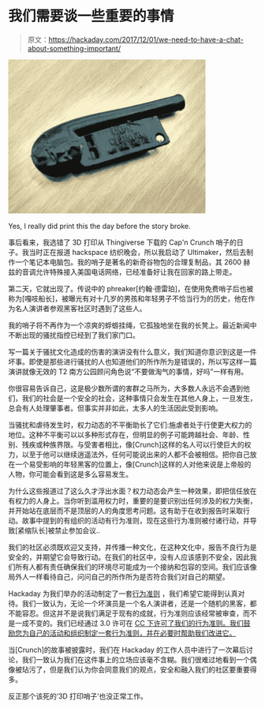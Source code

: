 # 我们需要谈一些重要的事情

> 原文：<https://hackaday.com/2017/12/01/we-need-to-have-a-chat-about-something-important/>

[![Yes, I really did print this the day before the story broke.](img/13378d03a8567dbd0dd34c5765e0b2d6.png)](https://hackaday.com/wp-content/uploads/2017/11/3d-printed-whistle.jpg)

Yes, I really did print this the day before the story broke.

事后看来，我选错了 3D 打印从 Thingiverse 下载的 Cap'n Crunch 哨子的日子。我当时正在报道 hackspace 纺织晚会，所以我启动了 Ultimaker，然后去制作一个笔记本电脑包。我的哨子是著名的新奇谷物包的合理复制品，其 2600 赫兹的音调允许特殊接入美国电话网络，已经准备好让我在回家的路上带走。

第二天，它就出现了。传说中的 phreaker[约翰·德雷珀]，在使用免费哨子后也被称为[嘎吱船长]，被曝光有对十几岁的男孩和年轻男子不恰当行为的历史，他在作为名人演讲者参观黑客社区时遇到了这些人。

我的哨子将不再作为一个凉爽的蜉蝣挂绳，它孤独地坐在我的长凳上。最近新闻中不断出现的骚扰指控已经到了我们家门口。

写一篇关于骚扰文化造成的伤害的演讲没有什么意义，我们知道你意识到这是一件坏事。即使是那些进行骚扰的人也知道他们的所作所为是错误的，所以写这样一篇演讲就像无效的 T2 南方公园顾问角色说“不要做淘气的事情，好吗”一样有用。

你很容易告诉自己，这是极少数所谓的害群之马所为，大多数人永远不会遇到他们，我们的社会是一个安全的社会，这种事情只会发生在其他人身上，一旦发生，总会有人处理肇事者。但事实并非如此，太多人的生活因此受到影响。

当骚扰和虐待发生时，权力动态的不平衡助长了它们:施虐者处于行使更大权力的地位。这种不平衡可以以多种形式存在，但明显的例子可能跨越社会、年龄、性别、残疾或种族界限。与受害者相比，像[Crunch]这样的名人可以行使巨大的权力，以至于他可以继续逍遥法外，任何可能说出来的人都不会被相信。把你自己放在一个易受影响的年轻黑客的位置上，像[Crunch]这样的人对他来说是上帝般的人物，你可能会看到这是多么容易发生。

为什么这些报道过了这么久才浮出水面？权力动态会产生一种效果，即把信任放在有权力的人身上。当你听到滥用权力时，重要的是要识别出任何涉及的权力失衡，并开始站在底层而不是顶层的人的角度思考问题。这有助于在收到报告时采取行动。故事中提到的有组织的活动有行为准则，现在这些行为准则被付诸行动，并导致[紧缩队长]被禁止参加会议..

我们的社区必须既欢迎又支持，并传播一种文化，在这种文化中，报告不良行为是安全的，并期望它会导致行动。在我们的社区中，没有人应该感到不安全，因此我们所有人都有责任确保我们的环境尽可能成为一个接纳和包容的空间。我们应该像局外人一样看待自己，问问自己的所作所为是否符合我们对自己的期望。

Hackaday 为我们举办的活动制定了一套[行为准则](https://hackaday.io/project/28093-code-of-conduct) ，我们希望它能得到认真对待。我们一致认为，无论一个坏演员是一个名人演讲者，还是一个随机的黑客，都不能容忍。但这并不是说我们满足于现有的成就，行为准则应该经常被审查，而不是一成不变的。我们已经通过 3.0 许可在 [CC 下许可了我们的行为准则。我们鼓励您为自己的活动和组织制定一套行为准则，并在必要时帮助我们改进它。](https://creativecommons.org/licenses/by/3.0/)

当[Crunch]的故事被披露时，我们在 Hackaday 的工作人员中进行了一次幕后讨论，我们一致认为我们在这件事上的立场应该毫不含糊。我们很难过地看到一个偶像被玷污了，但是我们认为你会同意我们的观点，安全和融入我们的社区要重要得多。

反正那个该死的‘3D 打印哨子’也没正常工作。